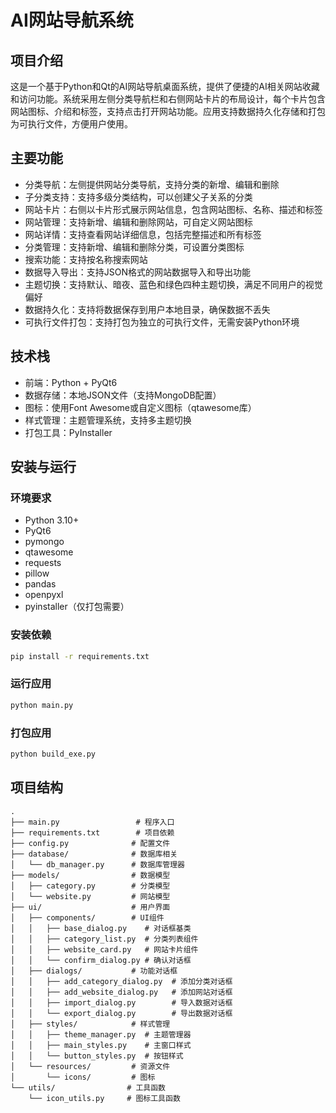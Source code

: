 # AI网站导航系统

## 项目介绍
这是一个基于Python和Qt的AI网站导航桌面系统，提供了便捷的AI相关网站收藏和访问功能。系统采用左侧分类导航栏和右侧网站卡片的布局设计，每个卡片包含网站图标、介绍和标签，支持点击打开网站功能。应用支持数据持久化存储和打包为可执行文件，方便用户使用。

## 主要功能
- 分类导航：左侧提供网站分类导航，支持分类的新增、编辑和删除
- 子分类支持：支持多级分类结构，可以创建父子关系的分类
- 网站卡片：右侧以卡片形式展示网站信息，包含网站图标、名称、描述和标签
- 网站管理：支持新增、编辑和删除网站，可自定义网站图标
- 网站详情：支持查看网站详细信息，包括完整描述和所有标签
- 分类管理：支持新增、编辑和删除分类，可设置分类图标
- 搜索功能：支持按名称搜索网站
- 数据导入导出：支持JSON格式的网站数据导入和导出功能
- 主题切换：支持默认、暗夜、蓝色和绿色四种主题切换，满足不同用户的视觉偏好
- 数据持久化：支持将数据保存到用户本地目录，确保数据不丢失
- 可执行文件打包：支持打包为独立的可执行文件，无需安装Python环境

## 技术栈
- 前端：Python + PyQt6
- 数据存储：本地JSON文件（支持MongoDB配置）
- 图标：使用Font Awesome或自定义图标（qtawesome库）
- 样式管理：主题管理系统，支持多主题切换
- 打包工具：PyInstaller

## 安装与运行

### 环境要求
- Python 3.10+
- PyQt6
- pymongo
- qtawesome
- requests
- pillow
- pandas
- openpyxl
- pyinstaller（仅打包需要）

### 安装依赖
```bash
pip install -r requirements.txt
```

### 运行应用
```bash
python main.py
```

### 打包应用
```bash
python build_exe.py
```

## 项目结构
```
.
├── main.py                 # 程序入口
├── requirements.txt        # 项目依赖
├── config.py              # 配置文件
├── database/              # 数据库相关
│   └── db_manager.py      # 数据库管理器
├── models/                # 数据模型
│   ├── category.py        # 分类模型
│   └── website.py         # 网站模型
├── ui/                    # 用户界面
│   ├── components/        # UI组件
│   │   ├── base_dialog.py    # 对话框基类
│   │   ├── category_list.py  # 分类列表组件
│   │   ├── website_card.py   # 网站卡片组件
│   │   └── confirm_dialog.py # 确认对话框
│   ├── dialogs/           # 功能对话框
│   │   ├── add_category_dialog.py  # 添加分类对话框
│   │   ├── add_website_dialog.py   # 添加网站对话框
│   │   ├── import_dialog.py        # 导入数据对话框
│   │   └── export_dialog.py        # 导出数据对话框
│   ├── styles/            # 样式管理
│   │   ├── theme_manager.py  # 主题管理器
│   │   ├── main_styles.py    # 主窗口样式
│   │   └── button_styles.py  # 按钮样式
│   └── resources/         # 资源文件
│       └── icons/         # 图标
└── utils/                # 工具函数
    └── icon_utils.py     # 图标工具函数
```


